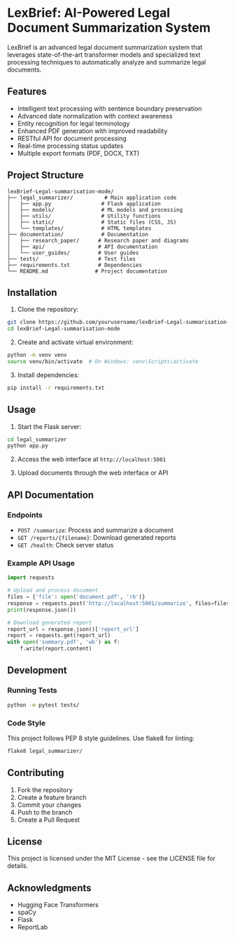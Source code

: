 # LexBrief: AI-Powered Legal Document Summarization System

LexBrief is an advanced legal document summarization system that leverages state-of-the-art transformer models and specialized text processing techniques to automatically analyze and summarize legal documents.

## Features

- Intelligent text processing with sentence boundary preservation
- Advanced date normalization with context awareness
- Entity recognition for legal terminology
- Enhanced PDF generation with improved readability
- RESTful API for document processing
- Real-time processing status updates
- Multiple export formats (PDF, DOCX, TXT)

## Project Structure

```
lexBrief-Legal-summarisation-mode/
├── legal_summarizer/          # Main application code
│   ├── app.py                # Flask application
│   ├── models/               # ML models and processing
│   ├── utils/                # Utility functions
│   ├── static/               # Static files (CSS, JS)
│   └── templates/            # HTML templates
├── documentation/            # Documentation
│   ├── research_paper/      # Research paper and diagrams
│   ├── api/                 # API documentation
│   └── user_guides/         # User guides
├── tests/                   # Test files
├── requirements.txt         # Dependencies
└── README.md               # Project documentation
```

## Installation

1. Clone the repository:
```bash
git clone https://github.com/yourusername/lexBrief-Legal-summarisation-mode.git
cd lexBrief-Legal-summarisation-mode
```

2. Create and activate virtual environment:
```bash
python -m venv venv
source venv/bin/activate  # On Windows: venv\Scripts\activate
```

3. Install dependencies:
```bash
pip install -r requirements.txt
```

## Usage

1. Start the Flask server:
```bash
cd legal_summarizer
python app.py
```

2. Access the web interface at `http://localhost:5001`

3. Upload documents through the web interface or API

## API Documentation

### Endpoints

- `POST /summarize`: Process and summarize a document
- `GET /reports/{filename}`: Download generated reports
- `GET /health`: Check server status

### Example API Usage

```python
import requests

# Upload and process document
files = {'file': open('document.pdf', 'rb')}
response = requests.post('http://localhost:5001/summarize', files=files)
print(response.json())

# Download generated report
report_url = response.json()['report_url']
report = requests.get(report_url)
with open('summary.pdf', 'wb') as f:
    f.write(report.content)
```

## Development

### Running Tests
```bash
python -m pytest tests/
```

### Code Style
This project follows PEP 8 style guidelines. Use flake8 for linting:
```bash
flake8 legal_summarizer/
```

## Contributing

1. Fork the repository
2. Create a feature branch
3. Commit your changes
4. Push to the branch
5. Create a Pull Request

## License

This project is licensed under the MIT License - see the LICENSE file for details.

## Acknowledgments

- Hugging Face Transformers
- spaCy
- Flask
- ReportLab
